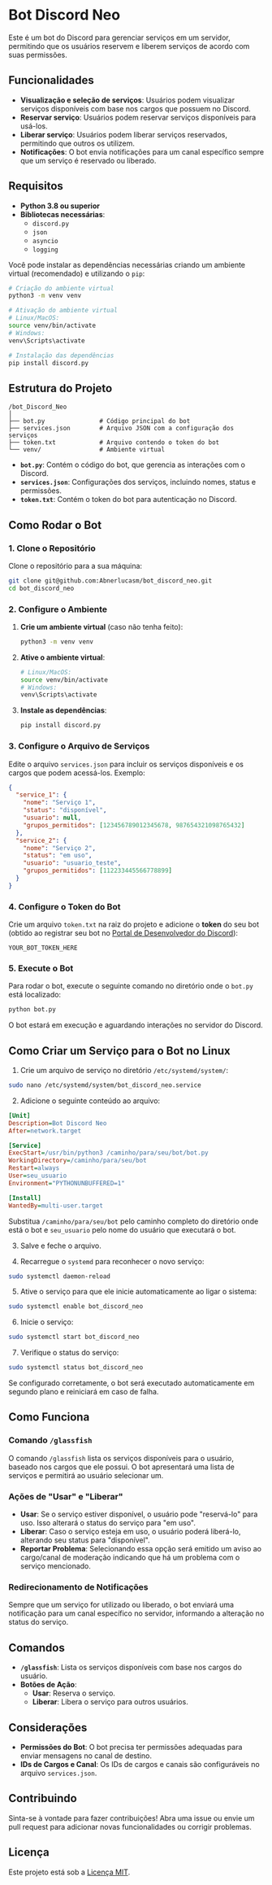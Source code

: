 
# Bot Discord Neo

Este é um bot do Discord para gerenciar serviços em um servidor, permitindo que os usuários reservem e liberem serviços de acordo com suas permissões.

## Funcionalidades

- **Visualização e seleção de serviços**: Usuários podem visualizar serviços disponíveis com base nos cargos que possuem no Discord.
- **Reservar serviço**: Usuários podem reservar serviços disponíveis para usá-los.
- **Liberar serviço**: Usuários podem liberar serviços reservados, permitindo que outros os utilizem.
- **Notificações**: O bot envia notificações para um canal específico sempre que um serviço é reservado ou liberado.

## Requisitos

- **Python 3.8 ou superior**
- **Bibliotecas necessárias**:
  - `discord.py`
  - `json`
  - `asyncio`
  - `logging`
  
Você pode instalar as dependências necessárias criando um ambiente virtual (recomendado) e utilizando o `pip`:

```bash
# Criação do ambiente virtual
python3 -m venv venv

# Ativação do ambiente virtual
# Linux/MacOS:
source venv/bin/activate
# Windows:
venv\Scripts\activate

# Instalação das dependências
pip install discord.py
```

## Estrutura do Projeto

```plaintext
/bot_Discord_Neo
│
├── bot.py               # Código principal do bot
├── services.json        # Arquivo JSON com a configuração dos serviços
├── token.txt            # Arquivo contendo o token do bot
└── venv/                # Ambiente virtual
```

- **`bot.py`**: Contém o código do bot, que gerencia as interações com o Discord.
- **`services.json`**: Configurações dos serviços, incluindo nomes, status e permissões.
- **`token.txt`**: Contém o token do bot para autenticação no Discord.

## Como Rodar o Bot

### 1. Clone o Repositório

Clone o repositório para a sua máquina:

```bash
git clone git@github.com:Abnerlucasm/bot_discord_neo.git
cd bot_discord_neo
```

### 2. Configure o Ambiente

1. **Crie um ambiente virtual** (caso não tenha feito):

   ```bash
   python3 -m venv venv
   ```

2. **Ative o ambiente virtual**:

   ```bash
   # Linux/MacOS:
   source venv/bin/activate
   # Windows:
   venv\Scripts\activate
   ```

3. **Instale as dependências**:

   ```bash
   pip install discord.py
   ```

### 3. Configure o Arquivo de Serviços

Edite o arquivo `services.json` para incluir os serviços disponíveis e os cargos que podem acessá-los. Exemplo:

```json
{
  "service_1": {
    "nome": "Serviço 1",
    "status": "disponível",
    "usuario": null,
    "grupos_permitidos": [123456789012345678, 987654321098765432]
  },
  "service_2": {
    "nome": "Serviço 2",
    "status": "em uso",
    "usuario": "usuario_teste",
    "grupos_permitidos": [112233445566778899]
  }
}
```

### 4. Configure o Token do Bot

Crie um arquivo `token.txt` na raiz do projeto e adicione o **token** do seu bot (obtido ao registrar seu bot no [Portal de Desenvolvedor do Discord](https://discord.com/developers/applications)):

```plaintext
YOUR_BOT_TOKEN_HERE
```

### 5. Execute o Bot

Para rodar o bot, execute o seguinte comando no diretório onde o `bot.py` está localizado:

```bash
python bot.py
```

O bot estará em execução e aguardando interações no servidor do Discord.

## Como Criar um Serviço para o Bot no Linux

1. Crie um arquivo de serviço no diretório `/etc/systemd/system/`:

```bash
sudo nano /etc/systemd/system/bot_discord_neo.service
```

2. Adicione o seguinte conteúdo ao arquivo:

```ini
[Unit]
Description=Bot Discord Neo
After=network.target

[Service]
ExecStart=/usr/bin/python3 /caminho/para/seu/bot/bot.py
WorkingDirectory=/caminho/para/seu/bot
Restart=always
User=seu_usuario
Environment="PYTHONUNBUFFERED=1"

[Install]
WantedBy=multi-user.target
```

Substitua `/caminho/para/seu/bot` pelo caminho completo do diretório onde está o bot e `seu_usuario` pelo nome do usuário que executará o bot.

3. Salve e feche o arquivo.

4. Recarregue o `systemd` para reconhecer o novo serviço:

```bash
sudo systemctl daemon-reload
```

5. Ative o serviço para que ele inicie automaticamente ao ligar o sistema:

```bash
sudo systemctl enable bot_discord_neo
```

6. Inicie o serviço:

```bash
sudo systemctl start bot_discord_neo
```

7. Verifique o status do serviço:

```bash
sudo systemctl status bot_discord_neo
```

Se configurado corretamente, o bot será executado automaticamente em segundo plano e reiniciará em caso de falha.

## Como Funciona

### Comando `/glassfish`

O comando `/glassfish` lista os serviços disponíveis para o usuário, baseado nos cargos que ele possui. O bot apresentará uma lista de serviços e permitirá ao usuário selecionar um.

### Ações de "Usar" e "Liberar"

- **Usar**: Se o serviço estiver disponível, o usuário pode "reservá-lo" para uso. Isso alterará o status do serviço para "em uso".
- **Liberar**: Caso o serviço esteja em uso, o usuário poderá liberá-lo, alterando seu status para "disponível".
- **Reportar Problema**: Selecionando essa opção será emitido um aviso ao cargo/canal de moderação indicando que há um problema com o serviço mencionado.

### Redirecionamento de Notificações

Sempre que um serviço for utilizado ou liberado, o bot enviará uma notificação para um canal específico no servidor, informando a alteração no status do serviço.

## Comandos

- **`/glassfish`**: Lista os serviços disponíveis com base nos cargos do usuário.
- **Botões de Ação**:
  - **Usar**: Reserva o serviço.
  - **Liberar**: Libera o serviço para outros usuários.

## Considerações

- **Permissões do Bot**: O bot precisa ter permissões adequadas para enviar mensagens no canal de destino.
- **IDs de Cargos e Canal**: Os IDs de cargos e canais são configuráveis no arquivo `services.json`.

## Contribuindo

Sinta-se à vontade para fazer contribuições! Abra uma issue ou envie um pull request para adicionar novas funcionalidades ou corrigir problemas.

## Licença

Este projeto está sob a [Licença MIT](LICENSE).
